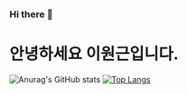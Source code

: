 ### Hi there 👋

<!--
**lwg1421/lwg1421** is a ✨ _special_ ✨ repository because its `README.md` (this file) appears on your GitHub profile.

Here are some ideas to get you started:

- 🔭 I’m currently working on ...
- 🌱 I’m currently learning ...
- 👯 I’m looking to collaborate on ...
- 🤔 I’m looking for help with ...
- 💬 Ask me about ...
- 📫 How to reach me: ...
- 😄 Pronouns: ...
- ⚡ Fun fact: ...
-->

# 안녕하세요 이원근입니다.

![Anurag's GitHub stats](https://github-readme-stats.vercel.app/api?username=lwg1421&show_icons=true&theme=radical)
[![Top Langs](https://github-readme-stats.vercel.app/api/top-langs/?username=lwg1421)](https://github.com/lwg1421/github-readme-stats)
